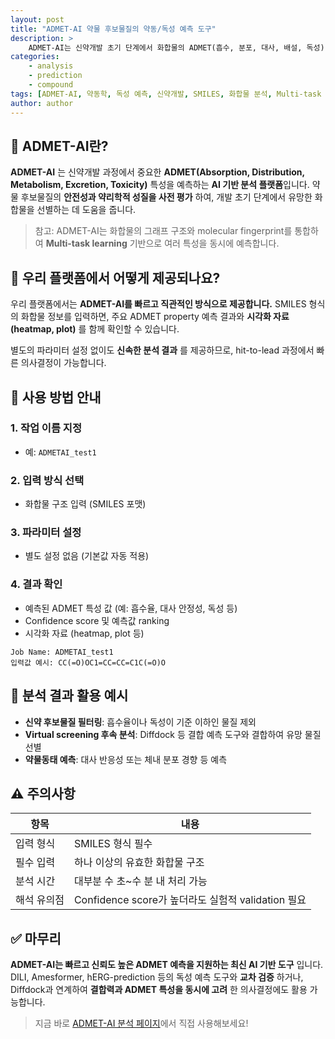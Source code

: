 ```yaml
---
layout: post
title: "ADMET-AI 약물 후보물질의 약동/독성 예측 도구"
description: >
    ADMET-AI는 신약개발 초기 단계에서 화합물의 ADMET(흡수, 분포, 대사, 배설, 독성) 특성을 빠르게 예측해주는 인공지능 기반 분석 도구입니다. Multi-task 학습 기반의 고속 예측으로 독성 및 대사 안정성 평가에 강점을 보입니다.
categories:
    - analysis
    - prediction
    - compound
tags: [ADMET-AI, 약동학, 독성 예측, 신약개발, SMILES, 화합물 분석, Multi-task learning]
author: author
---
```


## 🔬 ADMET-AI란?

**ADMET-AI** 는 신약개발 과정에서 중요한 **ADMET(Absorption, Distribution, Metabolism, Excretion, Toxicity)** 특성을 예측하는 **AI 기반 분석 플랫폼**입니다.
약물 후보물질의 **안전성과 약리학적 성질을 사전 평가** 하여, 개발 초기 단계에서 유망한 화합물을 선별하는 데 도움을 줍니다.

> 참고: ADMET-AI는 화합물의 그래프 구조와 molecular fingerprint를 통합하여 **Multi-task learning** 기반으로 여러 특성을 동시에 예측합니다.

## 🧪 우리 플랫폼에서 어떻게 제공되나요?

우리 플랫폼에서는 **ADMET-AI를 빠르고 직관적인 방식으로 제공합니다.**
SMILES 형식의 화합물 정보를 입력하면, 주요 ADMET property 예측 결과와 **시각화 자료(heatmap, plot)** 를 함께 확인할 수 있습니다.

별도의 파라미터 설정 없이도 **신속한 분석 결과** 를 제공하므로, hit-to-lead 과정에서 빠른 의사결정이 가능합니다.

## 📝 사용 방법 안내

### 1. 작업 이름 지정

* 예: `ADMETAI_test1`

### 2. 입력 방식 선택

* 화합물 구조 입력 (SMILES 포맷)

### 3. 파라미터 설정

* 별도 설정 없음 (기본값 자동 적용)

### 4. 결과 확인

* 예측된 ADMET 특성 값 (예: 흡수율, 대사 안정성, 독성 등)
* Confidence score 및 예측값 ranking
* 시각화 자료 (heatmap, plot 등)

```plaintext
Job Name: ADMETAI_test1
입력값 예시: CC(=O)OC1=CC=CC=C1C(=O)O
```

## 🧬 분석 결과 활용 예시

* **신약 후보물질 필터링**: 흡수율이나 독성이 기준 이하인 물질 제외
* **Virtual screening 후속 분석**: Diffdock 등 결합 예측 도구와 결합하여 유망 물질 선별
* **약물동태 예측**: 대사 반응성 또는 체내 분포 경향 등 예측

## ⚠️ 주의사항

| 항목     | 내용                                       |
| ------ | ---------------------------------------- |
| 입력 형식  | SMILES 형식 필수                             |
| 필수 입력  | 하나 이상의 유효한 화합물 구조                        |
| 분석 시간  | 대부분 수 초\~수 분 내 처리 가능                     |
| 해석 유의점 | Confidence score가 높더라도 실험적 validation 필요 |

## ✅ 마무리

**ADMET-AI는 빠르고 신뢰도 높은 ADMET 예측을 지원하는 최신 AI 기반 도구** 입니다.
DILI, Amesformer, hERG-prediction 등의 독성 예측 도구와 **교차 검증** 하거나, Diffdock과 연계하여 **결합력과 ADMET 특성을 동시에 고려** 한 의사결정에도 활용 가능합니다.

> 지금 바로 <a href="#" onclick="window.open('https://curie.kr/Analysis/admet-ai', '_blank'); return false;" rel="noopener noreferrer">ADMET-AI 분석 페이지</a>에서 직접 사용해보세요!
